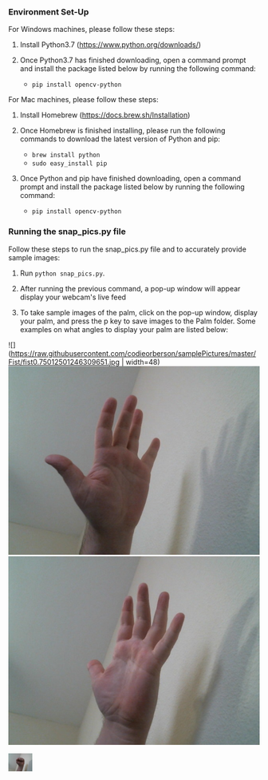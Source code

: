 ### Environment Set-Up

 For Windows machines, please follow these steps:

1. Install Python3.7 (https://www.python.org/downloads/)

2. Once Python3.7 has finished downloading, open a command prompt and install the package listed below by running the following command:
   + `pip install opencv-python`
   

 For Mac machines, please follow these steps:
 
1. Install Homebrew (https://docs.brew.sh/Installation)

2. Once Homebrew is finished installing, please run the following commands to download the latest version of Python and pip:
   + `brew install python`
   + `sudo easy_install pip`
   
3. Once Python and pip have finished downloading, open a command prompt and install the package listed below by running the following command:
   + `pip install opencv-python`
   
### Running the snap_pics.py file

 Follow these steps to run the snap_pics.py file and to accurately provide sample images:

 1. Run `python snap_pics.py`.

 2. After running the previous command, a pop-up window will appear display your webcam's live feed
 
 3. To take sample images of the palm, click on the pop-up window, display your palm, and press the p key to save images to the Palm folder. Some examples on what angles to display your palm are listed below:
 
 ![](https://raw.githubusercontent.com/codieorberson/samplePictures/master/Fist/fist0.75012501246309651.jpg | width=48) ![Palm 1](Palm/palm0.75012501246309652.jpg) ![Palm 1](Palm/palm0.75012501246309653.jpg)
 
 <img src="https://raw.githubusercontent.com/codieorberson/samplePictures/master/Fist/fist0.75012501246309651.jpg" width="48">
 
   
 
